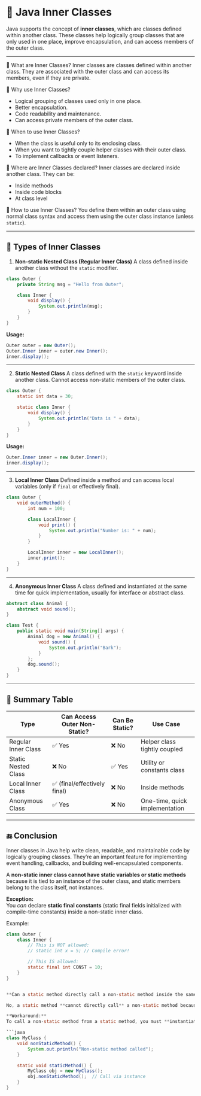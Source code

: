 # 📘 Java Inner Classes

Java supports the concept of **inner classes**, which are classes defined within another class. These classes help logically group classes that are only used in one place, improve encapsulation, and can access members of the outer class.

---

🔹 What are Inner Classes?
Inner classes are classes defined within another class. They are associated with the outer class and can access its members, even if they are private.

🔹 Why use Inner Classes?

- Logical grouping of classes used only in one place.
- Better encapsulation.
- Code readability and maintenance.
- Can access private members of the outer class.

🔹 When to use Inner Classes?

- When the class is useful only to its enclosing class.
- When you want to tightly couple helper classes with their outer class.
- To implement callbacks or event listeners.

🔹 Where are Inner Classes declared?
Inner classes are declared inside another class. They can be:

- Inside methods
- Inside code blocks
- At class level

🔹 How to use Inner Classes?
You define them within an outer class using normal class syntax and access them using the outer class instance (unless `static`).

---

## 🧩 Types of Inner Classes

1. **Non-static Nested Class (Regular Inner Class)**
A class defined inside another class without the `static` modifier.

```java
class Outer {
    private String msg = "Hello from Outer";

    class Inner {
        void display() {
            System.out.println(msg);
        }
    }
}
```

**Usage:**

```java
Outer outer = new Outer();
Outer.Inner inner = outer.new Inner();
inner.display();
```

---

2. **Static Nested Class**
A class defined with the `static` keyword inside another class. Cannot access non-static members of the outer class.

```java
class Outer {
    static int data = 30;

    static class Inner {
        void display() {
            System.out.println("Data is " + data);
        }
    }
}
```

**Usage:**

```java
Outer.Inner inner = new Outer.Inner();
inner.display();
```

---

3. **Local Inner Class**
Defined inside a method and can access local variables (only if `final` or effectively final).

```java
class Outer {
    void outerMethod() {
        int num = 100;

        class LocalInner {
            void print() {
                System.out.println("Number is: " + num);
            }
        }

        LocalInner inner = new LocalInner();
        inner.print();
    }
}
```

---

4. **Anonymous Inner Class**
A class defined and instantiated at the same time for quick implementation, usually for interface or abstract class.

```java
abstract class Animal {
    abstract void sound();
}

class Test {
    public static void main(String[] args) {
        Animal dog = new Animal() {
            void sound() {
                System.out.println("Bark");
            }
        };
        dog.sound();
    }
}
```

---

## 📝 Summary Table

| Type                | Can Access Outer Non-Static? | Can Be Static? | Use Case                        |
|---------------------|------------------------------|----------------|---------------------------------|
| Regular Inner Class | ✅ Yes                        | ❌ No          | Helper class tightly coupled    |
| Static Nested Class | ❌ No                         | ✅ Yes         | Utility or constants class      |
| Local Inner Class   | ✅ (final/effectively final) | ❌ No          | Inside methods                  |
| Anonymous Class     | ✅ Yes                        | ❌ No          | One-time, quick implementation  |

---

## 🔚 Conclusion

Inner classes in Java help write clean, readable, and maintainable code by logically grouping classes. They’re an important feature for implementing event handling, callbacks, and building well-encapsulated components.


A **non-static inner class cannot have static variables or static methods** because it is tied to an instance of the outer class, and static members belong to the class itself, not instances.

**Exception:**  
You *can* declare **static final constants** (static final fields initialized with compile-time constants) inside a non-static inner class.

Example:

```java
class Outer {
    class Inner {
        // This is NOT allowed:
        // static int x = 5; // Compile error!

        // This IS allowed:
        static final int CONST = 10;
    }
}


**Can a static method directly call a non-static method inside the same class?**

No, a static method **cannot directly call** a non-static method because non-static methods require an instance of the class.

**Workaround:**  
To call a non-static method from a static method, you must **instantiate the class** first and then call the method using that instance. For example:

```java
class MyClass {
    void nonStaticMethod() {
        System.out.println("Non-static method called");
    }

    static void staticMethod() {
        MyClass obj = new MyClass();
        obj.nonStaticMethod();  // Call via instance
    }
}
